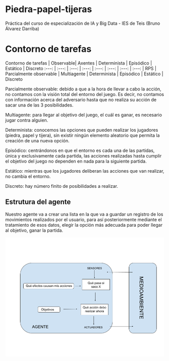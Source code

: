 # Piedra-papel-tijeras
Práctica del curso de especialización de IA y Big Data - IES de Teis (Bruno Álvarez Darriba)

# Contorno de tarefas
Contorno de tarefas | Observable| Axentes | Determinista | Episódico | Estático | Discreto 
:---: | :---: | :---: | :---: | :---: | :---: | :---: | :---: |
 RPS | Parcialmente observable | Multiagente | Determinista | Episódico | Estático | Discreto 

 Parcialmente observable: debido a que a la hora de llevar a cabo la acción, no contamos con la visión total del entorno del juego. Es decir, no contamos con información acerca del adversario hasta que no realiza su acción de sacar una de las 3 posibilidades.

Multiagente: para llegar al objetivo del juego, el cuál es ganar, es necesario jugar contra alguien.

Determinista: conocemos las opciones que pueden realizar los jugadores (piedra, papel y tijera), sin existir ningún elemento aleatorio que permita la creación de una nueva opción.

Episódico: centrándonos en que el entorno es cada una de las partidas, única y exclusivamente cada partida, las acciones realizadas hasta cumplir el objetivo del juego no dependen en nada para la siguiente partida.

Estático: mientras que los jugadores deliberan las acciones que van realizar, no cambia el entorno.

Discreto: hay número finito de posibilidades a realizar.

## Estrutura del agente
Nuestro agente va a crear una lista en la que va a guardar un registro de los movimientos realizados por el usuario, para así posteriormente mediante el tratamiento de esos datos, elegir la opción más adecuada para poder llegar al objetivo, ganar la partida.

![Modelo inteligencia artificial](./doc/IA_modelo.png)
